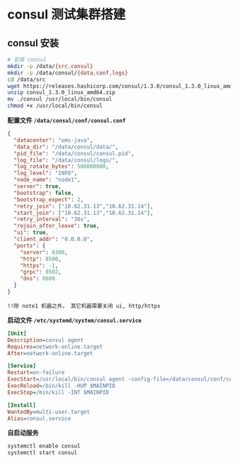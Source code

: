 # consul 测试集群搭建

## consul 安装

```bash
# 安装 consul
mkdir -p /data/{src,consul}
mkdir -p /data/consul/{data,conf,logs}
cd /data/src
wget https://releases.hashicorp.com/consul/1.3.0/consul_1.3.0_linux_amd64.zip
unzip consul_1.3.0_linux_amd64.zip
mv ./consul /usr/local/bin/consul
chmod +x /usr/local/bin/consul
```

**配置文件 `/data/consul/conf/consul.conf`**

```json
{
  "datacenter": "oms-java",
  "data_dir": "/data/consul/data/",
  "pid_file": "/data/consul/consul.pid",
  "log_file": "/data/consul/logs/",
  "log_rotate_bytes": 500000000,
  "log_level": "INFO",
  "node_name": "node1",
  "server": true,
  "bootstrap": false,
  "bootstrap_expect": 2,
  "retry_join": ["10.62.31.13","10.62.31.14"],
  "start_join": ["10.62.31.13","10.62.31.14"],
  "retry_interval": "30s",
  "rejoin_after_leave": true,
  "ui": true,
  "client_addr": "0.0.0.0",
  "ports": {
    "server": 8300,
    "http": 8500,
    "https": -1,
    "grpc": 8502,
    "dns": 8600
  }
}
```

    !!除 note1 机器之外， 其它机器需要关闭 ui, http/https

**启动文件 `/etc/systemd/system/consul.service`**

```ini
[Unit]
Description=consul agent
Requires=network-online.target
After=network-online.target

[Service]
Restart=on-failure
ExecStart=/usr/local/bin/consul agent -config-file=/data/consul/conf/consul.conf -config-format=json
ExecReload=/bin/kill -HUP $MAINPID
ExecStop=/bin/kill -INT $MAINPID

[Install]
WantedBy=multi-user.target
Alias=consul.service
```

**自启动服务**

```bash
systemctl enable consul
systemctl start consul
```
